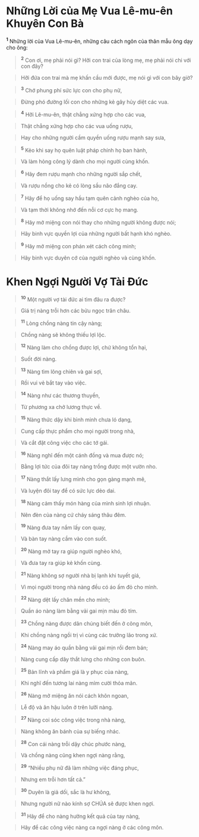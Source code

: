 

# Những Lời của Mẹ Vua Lê-mu-ên Khuyên Con Bà
<sup><b>1</b></sup> Những lời của Vua Lê-mu-ên, những câu cách ngôn của thân mẫu ông dạy cho ông:


> <sup><b>2</b></sup> Con ơi, mẹ phải nói gì? Hỡi con trai của lòng mẹ, mẹ phải nói chi với con đây?
>


> Hỡi đứa con trai mà mẹ khấn cầu mới được, mẹ nói gì với con bây giờ?
>


> <sup><b>3</b></sup> Chớ phung phí sức lực con cho phụ nữ,
>


> Đừng phó đường lối con cho những kẻ gây hủy diệt các vua.
>


> <sup><b>4</b></sup> Hỡi Lê-mu-ên, thật chẳng xứng hợp cho các vua,
>


> Thật chẳng xứng hợp cho các vua uống rượu,
>


> Hay cho những người cầm quyền uống rượu mạnh say sưa,
>


> <sup><b>5</b></sup> Kẻo khi say họ quên luật pháp chính họ ban hành,
>


> Và làm hỏng công lý dành cho mọi người cùng khốn.
>


> <sup><b>6</b></sup> Hãy đem rượu mạnh cho những người sắp chết,
>


> Và rượu nồng cho kẻ có lòng sầu não đắng cay.
>


> <sup><b>7</b></sup> Hãy để họ uống say hầu tạm quên cảnh nghèo của họ,
>


> Và tạm thời không nhớ đến nỗi cơ cực họ mang.
>


> <sup><b>8</b></sup> Hãy mở miệng con nói thay cho những người không được nói;
>


> Hãy binh vực quyền lợi của những người bất hạnh khó nghèo.
>


> <sup><b>9</b></sup> Hãy mở miệng con phán xét cách công minh;
>


> Hãy binh vực duyên cớ của người nghèo và cùng khốn.
>

# Khen Ngợi Người Vợ Tài Đức

> <sup><b>10</b></sup> Một người vợ tài đức ai tìm đâu ra được?
>


> Giá trị nàng trỗi hơn các bửu ngọc trân châu.
>


> <sup><b>11</b></sup> Lòng chồng nàng tin cậy nàng;
>


> Chồng nàng sẽ không thiếu lợi lộc.
>


> <sup><b>12</b></sup> Nàng làm cho chồng được lợi, chứ không tổn hại,
>


> Suốt đời nàng.
>


> <sup><b>13</b></sup> Nàng tìm lông chiên và gai sợi,
>


> Rồi vui vẻ bắt tay vào việc.
>


> <sup><b>14</b></sup> Nàng như các thương thuyền,
>


> Từ phương xa chở lương thực về.
>


> <sup><b>15</b></sup> Nàng thức dậy khi bình minh chưa ló dạng,
>


> Cung cấp thực phẩm cho mọi người trong nhà,
>


> Và cắt đặt công việc cho các tớ gái.
>


> <sup><b>16</b></sup> Nàng nghĩ đến một cánh đồng và mua được nó;
>


> Bằng lợi tức của đôi tay nàng trồng được một vườn nho.
>


> <sup><b>17</b></sup> Nàng thắt lấy lưng mình cho gọn gàng mạnh mẽ,
>


> Và luyện đôi tay để có sức lực dẻo dai.
>


> <sup><b>18</b></sup> Nàng cảm thấy món hàng của mình sinh lợi nhuận.
>


> Nên đèn của nàng cứ cháy sáng thâu đêm.
>


> <sup><b>19</b></sup> Nàng đưa tay nắm lấy con quay,
>


> Và bàn tay nàng cầm vào con suốt.
>


> <sup><b>20</b></sup> Nàng mở tay ra giúp người nghèo khó,
>


> Và đưa tay ra giúp kẻ khốn cùng.
>


> <sup><b>21</b></sup> Nàng không sợ người nhà bị lạnh khi tuyết giá,
>


> Vì mọi người trong nhà nàng đều có áo ấm đỏ cho mình.
>


> <sup><b>22</b></sup> Nàng dệt lấy chăn mền cho mình;
>


> Quần áo nàng làm bằng vải gai mịn màu đỏ tím.
>


> <sup><b>23</b></sup> Chồng nàng được dân chúng biết đến ở công môn,
>


> Khi chồng nàng ngồi trị vì cùng các trưởng lão trong xứ.
>


> <sup><b>24</b></sup> Nàng may áo quần bằng vải gai mịn rồi đem bán;
>


> Nàng cung cấp dây thắt lưng cho những con buôn.
>


> <sup><b>25</b></sup> Bản lĩnh và phẩm giá là y phục của nàng,
>


> Khi nghĩ đến tương lai nàng mỉm cười thỏa mãn.
>


> <sup><b>26</b></sup> Nàng mở miệng ăn nói cách khôn ngoan,
>


> Lễ độ và ân hậu luôn ở trên lưỡi nàng.
>


> <sup><b>27</b></sup> Nàng coi sóc công việc trong nhà nàng,
>


> Nàng không ăn bánh của sự biếng nhác.
>


> <sup><b>28</b></sup> Con cái nàng trỗi dậy chúc phước nàng,
>


> Và chồng nàng cũng khen ngợi nàng rằng,
>


> <sup><b>29</b></sup> “Nhiều phụ nữ đã làm những việc đáng phục,
>


> Nhưng em trỗi hơn tất cả.”
>


> <sup><b>30</b></sup> Duyên là giả dối, sắc là hư không,
>


> Nhưng người nữ nào kính sợ CHÚA sẽ được khen ngợi.
>


> <sup><b>31</b></sup> Hãy để cho nàng hưởng kết quả của tay nàng,
>


> Hãy để các công việc nàng ca ngợi nàng ở các công môn.
>

